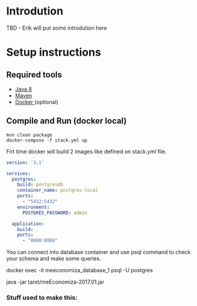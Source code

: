 # Introdution

TBD - Erik will put some introdution here

# Setup instructions

## Required tools

- [Java 8][1]
- [Maven ][2]
- [Docker ][3] (optional)


## Compile and Run (docker local)

```command
mvn clean package
docker-compose -f stack.yml up
```

Firt time docker will build 2 images like defined on stack.yml file.

```yaml
version: '3.1'

services:
  postgres:
    build: postgresdb
    container_name: postgres-local
    ports:
      - "5432:5432"
    environment:
      POSTGRES_PASSWORD: admin

  application:
    build: .
    ports:
      - "8080:8080"

```

You can connect into database container and use psql command to check your schema and make some queries.

docker exec -it meeconomiza_database_1 psql -U postgres


java -jar taret/meEconomiza-2017.01.jar

### Stuff used to make this:
[1]: http://java.com/en/
[2]: https://maven.apache.org/download.cgi
[3]: http://www.docker.com
